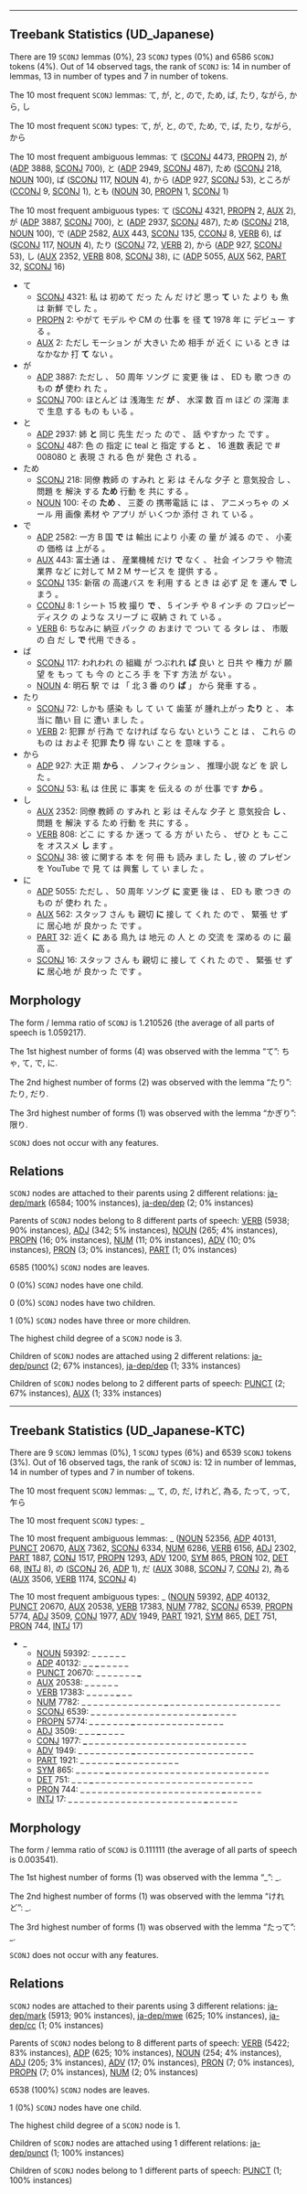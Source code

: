 

--------------------------------------------------------------------------------

## Treebank Statistics (UD_Japanese)

There are 19 `SCONJ` lemmas (0%), 23 `SCONJ` types (0%) and 6586 `SCONJ` tokens (4%).
Out of 14 observed tags, the rank of `SCONJ` is: 14 in number of lemmas, 13 in number of types and 7 in number of tokens.

The 10 most frequent `SCONJ` lemmas: て, が, と, ので, ため, ば, たり, ながら, から, し

The 10 most frequent `SCONJ` types:  て, が, と, ので, ため, で, ば, たり, ながら, から

The 10 most frequent ambiguous lemmas: て ([SCONJ]() 4473, [PROPN]() 2), が ([ADP]() 3888, [SCONJ]() 700), と ([ADP]() 2949, [SCONJ]() 487), ため ([SCONJ]() 218, [NOUN]() 100), ば ([SCONJ]() 117, [NOUN]() 4), から ([ADP]() 927, [SCONJ]() 53), ところが ([CCONJ]() 9, [SCONJ]() 1), とも ([NOUN]() 30, [PROPN]() 1, [SCONJ]() 1)

The 10 most frequent ambiguous types:  て ([SCONJ]() 4321, [PROPN]() 2, [AUX]() 2), が ([ADP]() 3887, [SCONJ]() 700), と ([ADP]() 2937, [SCONJ]() 487), ため ([SCONJ]() 218, [NOUN]() 100), で ([ADP]() 2582, [AUX]() 443, [SCONJ]() 135, [CCONJ]() 8, [VERB]() 6), ば ([SCONJ]() 117, [NOUN]() 4), たり ([SCONJ]() 72, [VERB]() 2), から ([ADP]() 927, [SCONJ]() 53), し ([AUX]() 2352, [VERB]() 808, [SCONJ]() 38), に ([ADP]() 5055, [AUX]() 562, [PART]() 32, [SCONJ]() 16)


* て
  * [SCONJ]() 4321: 私 は 初めて だっ た ん だ けど 思っ <b>て</b> い た より も 魚 は 新鮮 でし た 。
  * [PROPN]() 2: やがて モデル や CM の 仕事 を 径 <b>て</b> 1978 年 に デビュー する 。
  * [AUX]() 2: ただし モーション が 大きい ため 相手 が 近く に いる とき は なかなか 打 <b>て</b> ない 。
* が
  * [ADP]() 3887: ただし 、 50 周年 ソング に 変更 後 は 、 ED も 歌 つき の もの <b>が</b> 使わ れ た 。
  * [SCONJ]() 700: ほとんど は 浅海生 だ <b>が</b> 、 水深 数 百 m ほど の 深海 まで 生息 する もの も いる 。
* と
  * [ADP]() 2937: 姉 <b>と</b> 同じ 先生 だっ た ので 、 話 やすかっ た です 。
  * [SCONJ]() 487: 色 の 指定 に teal と 指定 する <b>と</b> 、 16 進数 表記 で # 008080 と 表現 さ れる 色 が 発色 さ れる 。
* ため
  * [SCONJ]() 218: 同僚 教師 の すみれ と 彩 は そんな 夕子 と 意気投合 し 、 問題 を 解決 する <b>ため</b> 行動 を 共に する 。
  * [NOUN]() 100: その <b>ため</b> 、 三菱 の 携帯電話 に は 、 アニメっちゃ の メール 用 画像 素材 や アプリ が いくつか 添付 さ れ て いる 。
* で
  * [ADP]() 2582: 一方 B 国 <b>で</b> は 輸出 により 小麦 の 量 が 減る ので 、 小麦 の 価格 は 上がる 。
  * [AUX]() 443: 富士通 は 、 産業機械 だけ <b>で</b> なく 、 社会 インフラ や 物流 業界 など に対して M 2 M サービス を 提供 する 。
  * [SCONJ]() 135: 新宿 の 高速バス を 利用 する とき は 必ず 足 を 運ん <b>で</b> しまう 。
  * [CCONJ]() 8: 1 シート 15 枚 撮り <b>で</b> 、 5 インチ や 8 インチ の フロッピーディスク の ような スリーブ に 収納 さ れ て いる 。
  * [VERB]() 6: ちなみに 納豆 パック の おまけ で つい て る タレ は 、 市販 の 白 だ し <b>で</b> 代用 できる 。
* ば
  * [SCONJ]() 117: われわれ の 組織 が つぶれれ <b>ば</b> 良い と 日共 や 権力 が 願望 を もっ て も 今 の ところ 手 を 下す 方法 が ない 。
  * [NOUN]() 4: 明石 駅 で は 「 北 3 番 のり <b>ば</b> 」 から 発車 する 。
* たり
  * [SCONJ]() 72: しかも 感染 も し て い て 歯茎 が 腫れ上がっ <b>たり</b> と 、 本当に 酷い 目 に 遭い まし た 。
  * [VERB]() 2: 犯罪 が 行為 で なければ なら ない という こと は 、 これら の もの は およそ 犯罪 <b>たり</b> 得 ない こと を 意味 する 。
* から
  * [ADP]() 927: 大正 期 <b>から</b> 、 ノンフィクション 、 推理小説 など を 訳 し た 。
  * [SCONJ]() 53: 私 は 住民 に 事実 を 伝える の が 仕事 です <b>から</b> 。
* し
  * [AUX]() 2352: 同僚 教師 の すみれ と 彩 は そんな 夕子 と 意気投合 <b>し</b> 、 問題 を 解決 する ため 行動 を 共に する 。
  * [VERB]() 808: どこ に する か 迷っ て る 方 が い たら 、 ぜひ と も ここ を オススメ <b>し</b> ます 。
  * [SCONJ]() 38: 彼 に関する 本 を 何 冊 も 読み まし た <b>し</b> , 彼 の プレゼン を YouTube で 見 て は 興奮 し て い まし た 。
* に
  * [ADP]() 5055: ただし 、 50 周年 ソング <b>に</b> 変更 後 は 、 ED も 歌 つき の もの が 使わ れ た 。
  * [AUX]() 562: スタッフ さん も 親切 <b>に</b> 接し て くれ た ので 、 緊張 せ ず に 居心地 が 良かっ た です 。
  * [PART]() 32: 近く <b>に</b> ある 鳥九 は 地元 の 人 と の 交流 を 深める の に 最高 。
  * [SCONJ]() 16: スタッフ さん も 親切 に 接し て くれ た ので 、 緊張 せ ず <b>に</b> 居心地 が 良かっ た です 。

## Morphology

The form / lemma ratio of `SCONJ` is 1.210526 (the average of all parts of speech is 1.059217).

The 1st highest number of forms (4) was observed with the lemma “て”: ちゃ, て, で, に.

The 2nd highest number of forms (2) was observed with the lemma “たり”: たり, だり.

The 3rd highest number of forms (1) was observed with the lemma “かぎり”: 限り.

`SCONJ` does not occur with any features.


## Relations

`SCONJ` nodes are attached to their parents using 2 different relations: [ja-dep/mark]() (6584; 100% instances), [ja-dep/dep]() (2; 0% instances)

Parents of `SCONJ` nodes belong to 8 different parts of speech: [VERB]() (5938; 90% instances), [ADJ]() (342; 5% instances), [NOUN]() (265; 4% instances), [PROPN]() (16; 0% instances), [NUM]() (11; 0% instances), [ADV]() (10; 0% instances), [PRON]() (3; 0% instances), [PART]() (1; 0% instances)

6585 (100%) `SCONJ` nodes are leaves.

0 (0%) `SCONJ` nodes have one child.

0 (0%) `SCONJ` nodes have two children.

1 (0%) `SCONJ` nodes have three or more children.

The highest child degree of a `SCONJ` node is 3.

Children of `SCONJ` nodes are attached using 2 different relations: [ja-dep/punct]() (2; 67% instances), [ja-dep/dep]() (1; 33% instances)

Children of `SCONJ` nodes belong to 2 different parts of speech: [PUNCT]() (2; 67% instances), [AUX]() (1; 33% instances)



--------------------------------------------------------------------------------

## Treebank Statistics (UD_Japanese-KTC)

There are 9 `SCONJ` lemmas (0%), 1 `SCONJ` types (6%) and 6539 `SCONJ` tokens (3%).
Out of 16 observed tags, the rank of `SCONJ` is: 12 in number of lemmas, 14 in number of types and 7 in number of tokens.

The 10 most frequent `SCONJ` lemmas: _, て, の, だ, けれど, 為る, たって, って, 乍ら

The 10 most frequent `SCONJ` types:  _

The 10 most frequent ambiguous lemmas: _ ([NOUN]() 52356, [ADP]() 40131, [PUNCT]() 20670, [AUX]() 7362, [SCONJ]() 6334, [NUM]() 6286, [VERB]() 6156, [ADJ]() 2302, [PART]() 1887, [CONJ]() 1517, [PROPN]() 1293, [ADV]() 1200, [SYM]() 865, [PRON]() 102, [DET]() 68, [INTJ]() 8), の ([SCONJ]() 26, [ADP]() 1), だ ([AUX]() 3088, [SCONJ]() 7, [CONJ]() 2), 為る ([AUX]() 3506, [VERB]() 1174, [SCONJ]() 4)

The 10 most frequent ambiguous types:  _ ([NOUN]() 59392, [ADP]() 40132, [PUNCT]() 20670, [AUX]() 20538, [VERB]() 17383, [NUM]() 7782, [SCONJ]() 6539, [PROPN]() 5774, [ADJ]() 3509, [CONJ]() 1977, [ADV]() 1949, [PART]() 1921, [SYM]() 865, [DET]() 751, [PRON]() 744, [INTJ]() 17)


* _
  * [NOUN]() 59392: <b>_</b> <b>_</b> _ _ _ _ _ _
  * [ADP]() 40132: _ _ <b>_</b> _ _ _ _ _
  * [PUNCT]() 20670: _ _ _ _ _ _ _ <b>_</b>
  * [AUX]() 20538: _ _ _ _ <b>_</b> _ <b>_</b> _
  * [VERB]() 17383: _ _ _ _ _ <b>_</b> _ _
  * [NUM]() 7782: _ _ _ _ _ _ _ _ _ _ _ _ _ _ <b>_</b> _ _ _ _ _ _ _ _ _ _ _ _ _ _ _ _ _ _ _
  * [SCONJ]() 6539: _ _ _ _ _ _ _ _ _ _ _ _ _ _ _ _ _ _ _ <b>_</b> _ _ _ _ _
  * [PROPN]() 5774: <b>_</b> _ _ _ _ <b>_</b> _ _ _ <b>_</b> _ _ _ _ _ _ _ _ _ _ _ _ _ _ _
  * [ADJ]() 3509: _ _ _ <b>_</b> _ _ _ _
  * [CONJ]() 1977: <b>_</b> _ _ _ _ _ _ _ _ _ _ _ _ _ _ _ _ _ _ _ _ _ _ _ _ _ _ _
  * [ADV]() 1949: _ _ _ _ _ _ _ _ _ <b>_</b> _ _ _ _ _ _ _ _ _ _ _ _ _ _ _ _ _ _ _ _
  * [PART]() 1921: _ _ _ _ _ _ <b>_</b> _ _ _ _ _ _ _ _ _ _
  * [SYM]() 865: _ _ _ _ _ <b>_</b> _ _ _ _ _ _ _ _ _ _ _ _ _ _ _ _ _ _ _ _ _ _ _ _ _ _ _
  * [DET]() 751: _ _ _ <b>_</b> _ _ _ _ _ _ _ _ _ _ _ _ _ _ _ _ _ _ _ _ _ _ _ _ _ _ _
  * [PRON]() 744: _ _ _ _ _ _ _ _ _ _ _ _ _ _ _ _ _ _ _ _ _ _ _ _ <b>_</b> _ _ _ _ _ _
  * [INTJ]() 17: _ _ _ _ _ _ _ _ _ _ _ _ _ _ _ _ _ _ _ _ _ _ _ <b>_</b> _ _ _ _ _

## Morphology

The form / lemma ratio of `SCONJ` is 0.111111 (the average of all parts of speech is 0.003541).

The 1st highest number of forms (1) was observed with the lemma “_”: _.

The 2nd highest number of forms (1) was observed with the lemma “けれど”: _.

The 3rd highest number of forms (1) was observed with the lemma “たって”: _.

`SCONJ` does not occur with any features.


## Relations

`SCONJ` nodes are attached to their parents using 3 different relations: [ja-dep/mark]() (5913; 90% instances), [ja-dep/mwe]() (625; 10% instances), [ja-dep/cc]() (1; 0% instances)

Parents of `SCONJ` nodes belong to 8 different parts of speech: [VERB]() (5422; 83% instances), [ADP]() (625; 10% instances), [NOUN]() (254; 4% instances), [ADJ]() (205; 3% instances), [ADV]() (17; 0% instances), [PRON]() (7; 0% instances), [PROPN]() (7; 0% instances), [NUM]() (2; 0% instances)

6538 (100%) `SCONJ` nodes are leaves.

1 (0%) `SCONJ` nodes have one child.

The highest child degree of a `SCONJ` node is 1.

Children of `SCONJ` nodes are attached using 1 different relations: [ja-dep/punct]() (1; 100% instances)

Children of `SCONJ` nodes belong to 1 different parts of speech: [PUNCT]() (1; 100% instances)

